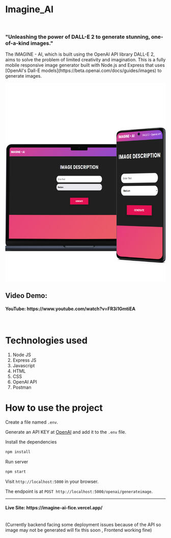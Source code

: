 # Imagine_AI

<br>

<h3>"Unleashing the power of DALL-E 2 to generate stunning, one-of-a-kind images."</h3>
The IMAGINE - AI, which is built using the OpenAI API library DALL-E 2, aims to solve the problem of limited creativity and imagination. This is a fully mobile responsive image generator built with Node.js and Express that uses [OpenAI's Dall-E models](https://beta.openai.com/docs/guides/images) to generate images.

<p align="center">
  <img src="cover.png" />
</p>

## Video Demo:
<h4> YouTube: https://www.youtube.com/watch?v=FR3i1GmtiEA </h4>
<br>

# Technologies used
1) Node JS
2) Express JS
3) Javascript
4) HTML
5) CSS
6) OpenAI API
7) Postman


# How to use the project

Create a file named `.env`.

Generate an API KEY at [OpenAI](https://beta.openai.com/) and add it to the `.env` file.

Install the dependencies

```bash
npm install
```

Run server

```bash
npm start
```

Visit `http://localhost:5000` in your browser.

The endpoint is at `POST http://localhost:5000/openai/generateimage`.

<hr>

<h4> Live Site: https://imagine-ai-fice.vercel.app/  </h4>
<br>
(Currently backend facing some deployment issues because of the API so image may not be generated will fix this soon ,  Frontend working fine)
